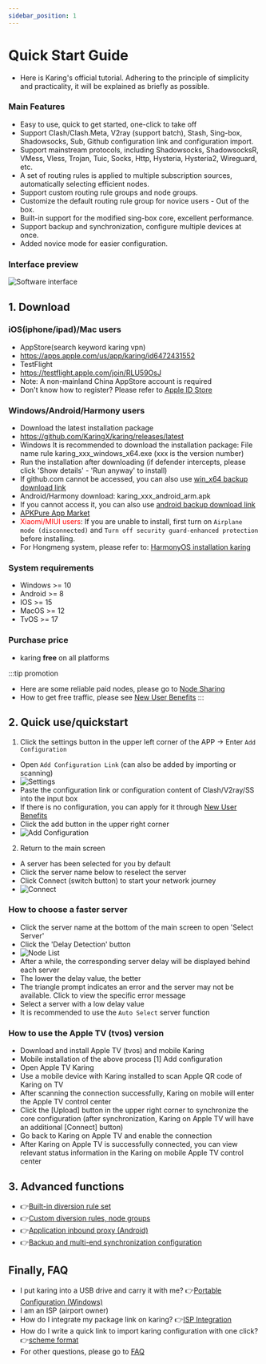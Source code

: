 ```yaml
---
sidebar_position: 1
---
```


# Quick Start Guide
- Here is Karing's official tutorial. Adhering to the principle of simplicity and practicality, it will be explained as briefly as possible.

### Main Features
- Easy to use, quick to get started, one-click to take off
- Support Clash/Clash.Meta, V2ray (support batch), Stash, Sing-box, Shadowsocks, Sub, Github configuration link and configuration import.
- Support mainstream protocols, including Shadowsocks, ShadowsocksR, VMess, Vless, Trojan, Tuic, Socks, Http, Hysteria, Hysteria2, Wireguard, etc.
- A set of routing rules is applied to multiple subscription sources, automatically selecting efficient nodes.
- Support custom routing rule groups and node groups.
- Customize the default routing rule group for novice users - Out of the box.
- Built-in support for the modified sing-box core, excellent performance.
- Support backup and synchronization, configure multiple devices at once.
- Added novice mode for easier configuration.

### Interface preview
![Software interface](./img/qs-1.png#center)

## 1. Download
### iOS(iphone/ipad)/Mac users
- AppStore(search keyword karing vpn)
- https://apps.apple.com/us/app/karing/id6472431552
- TestFlight
- https://testflight.apple.com/join/RLU59OsJ
- Note: A non-mainland China AppStore account is required
- Don't know how to register? Please refer to [Apple ID Store](https://dot.karing.app/pi.html?r_c=xda)

### Windows/Android/Harmony users
- Download the latest installation package
- https://github.com/KaringX/karing/releases/latest
- Windows It is recommended to download the installation package: File name rule karing_xxx_windows_x64.exe (xxx is the version number)
- Run the installation after downloading (if defender intercepts, please click 'Show details' - 'Run anyway' to install)
- If github.com cannot be accessed, you can also use [win_x64 backup download link](https://dot.karing.app/client.html?p=windows)
- Android/Harmony download: karing_xxx_android_arm.apk
- If you cannot access it, you can also use [android backup download link](https://dot.karing.app/client.html?p=android)
- [APKPure App Market](https://apkpure.com/p/com.nebula.karing)
- <font color="red">Xiaomi/MIUI users</font>: If you are unable to install, first turn on `Airplane mode (disconnected)` and `Turn off security guard-enhanced protection` before installing.
- For Hongmeng system, please refer to: [HarmonyOS installation karing](/blog/case/harmonyos)

### System requirements
- Windows >= 10
- Android >= 8
- IOS >= 15
- MacOS >= 12
- TvOS >= 17

### Purchase price
- karing **free** on all platforms

:::tip promotion
- Here are some reliable paid nodes, please go to [Node Sharing](https://dot.karing.app/pi.html?r_c=cn)
- How to get free traffic, please see [New User Benefits](/newuser)
:::

## 2. Quick use/quickstart
1. Click the settings button in the upper left corner of the APP -> Enter `Add Configuration`
- Open `Add Configuration Link` (can also be added by importing or scanning)
- ![Settings](./img/qs-2.png)
- Paste the configuration link or configuration content of Clash/V2ray/SS into the input box
- If there is no configuration, you can apply for it through [New User Benefits](/newuser)
- Click the add button in the upper right corner
- ![Add Configuration](./img/qs-3.png)

2. Return to the main screen
- A server has been selected for you by default
- Click the server name below to reselect the server
- Click Connect (switch button) to start your network journey
- ![Connect](./img/qs-4.png)

### How to choose a faster server
- Click the server name at the bottom of the main screen to open 'Select Server'
- Click the 'Delay Detection' button
- ![Node List](./img/qs-5.png)
- After a while, the corresponding server delay will be displayed behind each server
- The lower the delay value, the better
- The triangle prompt indicates an error and the server may not be available. Click to view the specific error message
- Select a server with a low delay value
- It is recommended to use the `Auto Select` server function

### How to use the Apple TV (tvos) version
- Download and install Apple TV (tvos) and mobile Karing
- Mobile installation of the above process [1] Add configuration
- Open Apple TV Karing
- Use a mobile device with Karing installed to scan Apple QR code of Karing on TV
- After scanning the connection successfully, Karing on mobile will enter the Apple TV control center
- Click the [Upload] button in the upper right corner to synchronize the core configuration (after synchronization, Karing on Apple TV will have an additional [Connect] button)
- Go back to Karing on Apple TV and enable the connection
- After Karing on Apple TV is successfully connected, you can view relevant status information in the Karing on mobile Apple TV control center

## 3. Advanced functions
- 👉[Built-in diversion rule set](../tutorial/diversion.md)
- 👉[Custom diversion rules, node groups](../tutorial/custom-diversion.md)
- 👉[Application inbound proxy (Android)](../tutorial/perapp-proxy.md)
- 👉[Backup and multi-end synchronization configuration](../tutorial/backup-sync.md)

## Finally, FAQ
- I put karing into a USB drive and carry it with me? 👉[Portable Configuration (Windows)](../tutorial/portable.md)
- I am an ISP (airport owner)
- How do I integrate my package link on karing? 👉[ISP Integration](../cooperation/menu.md)
- How do I write a quick link to import karing configuration with one click? 👉[scheme format](../cooperation/scheme.md)
- For other questions, please go to [FAQ](/faq/)